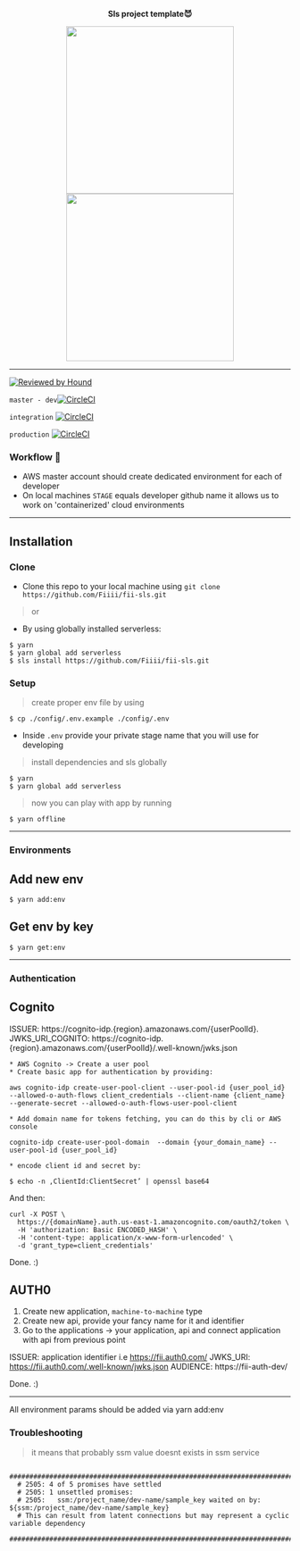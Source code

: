 <p align="center">
  <b>Sls project template😈</b>
</p>

 <p align="center">
  <a href="https://serverless.com"><img src="https://user-images.githubusercontent.com/2752551/30405068-a7733b34-989e-11e7-8f66-7badaf1373ed.png" height="300" width="300"></a>
  <a href="https://serverless.com"><img src="https://media.giphy.com/media/Lny6Rw04nsOOc/giphy.gif" height="300" width="300"></a>
</p>

 ---
 [![Reviewed by Hound](https://img.shields.io/badge/Reviewed_by-Hound-8E64B0.svg)](https://houndci.com)

 `master - dev`[![CircleCI](https://circleci.com/gh/Fiiii/fii-sls/tree/master.svg?style=svg)](https://circleci.com/gh/Fiiii/fii-sls/tree/master)

`integration` [![CircleCI](https://circleci.com/gh/Fiiii/fii-sls/tree/integration.svg?style=svg)](https://circleci.com/gh/Fiiii/fii-sls/tree/integration)

`production` [![CircleCI](https://circleci.com/gh/Fiiii/fii-sls/tree/production.svg?style=svg)](https://circleci.com/gh/Fiiii/fii-sls/tree/production)


 ### Workflow 🙉

* AWS master account should create dedicated environment for each of developer
* On local machines `STAGE` equals developer github name it allows us to work on 'containerized' cloud environments

 ---

## Installation

### Clone
- Clone this repo to your local machine using `git clone https://github.com/Fiiii/fii-sls.git`
> or
- By using globally installed serverless:
```shell
$ yarn
$ yarn global add serverless
$ sls install https://github.com/Fiiii/fii-sls.git
```

### Setup

> create proper env file by using
```shell
$ cp ./config/.env.example ./config/.env
```
- Inside `.env` provide your private stage name that you will use for developing

> install dependencies and sls globally
```shell
$ yarn
$ yarn global add serverless
```

> now you can play with app by running
```shell
$ yarn offline
```

---

### Environments

## Add new env
```shell
$ yarn add:env
```

## Get env by key
```shell
$ yarn get:env
```

---

### Authentication

## Cognito

ISSUER: https://cognito-idp.{region}.amazonaws.com/{userPoolId}.
JWKS_URI_COGNITO: https://cognito-idp.{region}.amazonaws.com/{userPoolId}/.well-known/jwks.json

	* AWS Cognito -> Create a user pool
	* Create basic app for authentication by providing:
```
aws cognito-idp create-user-pool-client --user-pool-id {user_pool_id} --allowed-o-auth-flows client_credentials --client-name {client_name} --generate-secret --allowed-o-auth-flows-user-pool-client
```
	* Add domain name for tokens fetching, you can do this by cli or AWS console
```
cognito-idp create-user-pool-domain  --domain {your_domain_name} --user-pool-id {user_pool_id}
```

	* encode client id and secret by:
`$ echo -n ‚ClientId:ClientSecret’ | openssl base64`

And then:
```
curl -X POST \
  https://{domainName}.auth.us-east-1.amazoncognito.com/oauth2/token \
  -H 'authorization: Basic ENCODED_HASH' \
  -H 'content-type: application/x-www-form-urlencoded' \
  -d 'grant_type=client_credentials'
```

Done. :)


## AUTH0
1. Create new application, `machine-to-machine` type
2. Create new api, provide your fancy name for it and identifier
3. Go to the applications -> your application, api and connect application with api from previous point


ISSUER: application identifier i.e https://fii.auth0.com/
JWKS_URI: https://fii.auth0.com/.well-known/jwks.json
AUDIENCE: https://fii-auth-dev/

Done. :)

---

All environment params should be added via yarn add:env

### Troubleshooting

> it means that probably ssm value doesnt exists in ssm service
```shell
  ##########################################################################################
  # 2505: 4 of 5 promises have settled
  # 2505: 1 unsettled promises:
  # 2505:   ssm:/project_name/dev-name/sample_key waited on by: ${ssm:/project_name/dev-name/sample_key}
  # This can result from latent connections but may represent a cyclic variable dependency
  ##########################################################################################
```
